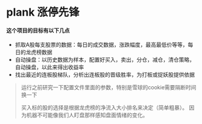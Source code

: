 # plank 涨停先锋

#### 这个项目的目标有以下几点

- 抓取A股每支股票的数据：每日的成交数据，涨跌幅度，最高最低价等等，每日的龙虎榜数据
- 自动操盘：以历史数据为样本，配置好买入，卖出，分仓，减仓，清仓策略，自动操盘，以此来得出收益率
- 找出最近的连板股梯队，分析出连板股的晋级胜率，为打板或捉妖股提供依据


>运行之前研究一下配置文件里面的参数，特别是雪球的cookie需要隔断时间换一下
> 
> 买入标的股的选择是根据龙虎榜的净流入大小排名来决定（简单粗暴）。 因为机器不可能像我们人盯盘那样感知盘面情绪的变化。